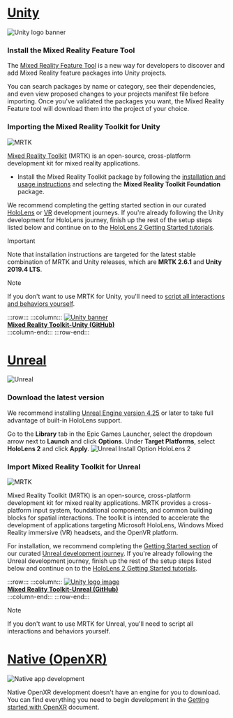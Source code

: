 # [Unity](#tab/unity)

![Unity logo banner](../images/unity_logo_banner.png)<br>

### Install the Mixed Reality Feature Tool

The [Mixed Reality Feature Tool](../unity/welcome-to-mr-feature-tool.md) is a new way for developers to discover and add Mixed Reality feature packages into Unity projects. 

You can search packages by name or category, see their dependencies, and even view proposed changes to your projects manifest file before importing. Once you've validated the packages you want, the Mixed Reality Feature tool will download them into the project of your choice.

### Importing the Mixed Reality Toolkit for Unity

![MRTK](../../design/images/MRTK_UX_Hero.png)

[Mixed Reality Toolkit](../unity/mrtk-getting-started.md) (MRTK) is an open-source, cross-platform development kit for mixed reality applications. 

* Install the Mixed Reality Toolkit package by following the [installation and usage instructions](../unity/welcome-to-mr-feature-tool.md#system-requirements) and selecting the **Mixed Reality Toolkit Foundation** package.

We recommend completing the getting started section in our curated [HoloLens](../unity/unity-development-overview.md#1-getting-started) or [VR](../unity/unity-development-wmr-overview.md#1-getting-started) development journeys. If you're already following the Unity development for HoloLens journey, finish up the rest of the setup steps listed below and continue on to the [HoloLens 2 Getting Started tutorials](../unity/tutorials/mr-learning-base-01.md).

> [!IMPORTANT]
> Note that installation instructions are targeted for the latest stable combination of MRTK and Unity releases, which are **MRTK 2.6.1** and **Unity 2019.4 LTS**.

> [!NOTE]
> If you don't want to use MRTK for Unity, you'll need to [script all interactions and behaviors yourself](../unity/configure-unity-project.md).

:::row:::
    :::column:::
        <a href="https://github.com/Microsoft/MixedRealityToolkit-Unity" target="_blank">![Unity banner](../images/MRTK-Unity-Banner.png)<br>**Mixed Reality Toolkit-Unity (GitHub)**</a><br>
    :::column-end:::
:::row-end:::

# [Unreal](#tab/unreal)

![Unreal](../images/unreal_logo_banner.png)

### Download the latest version

We recommend installing [Unreal Engine version 4.25](https://docs.unrealengine.com//GettingStarted/Installation/index.html) or later to take full advantage of built-in HoloLens support.

Go to the **Library** tab in the Epic Games Launcher, select the dropdown arrow next to **Launch** and click **Options**. Under **Target Platforms**, select **HoloLens 2** and click **Apply**.
![Unreal Install Option HoloLens 2](../../develop/images/Unreal_Install_Option_HoloLens2.png)

### Import Mixed Reality Toolkit for Unreal

![MRTK](../../design/images/MRTK_UX_Hero.png)

Mixed Reality Toolkit (MRTK) is an open-source, cross-platform development kit for mixed reality applications. MRTK provides a cross-platform input system, foundational components, and common building blocks for spatial interactions. The toolkit is intended to accelerate the development of applications targeting Microsoft HoloLens, Windows Mixed Reality immersive (VR) headsets, and the OpenVR platform.

For installation, we recommend completing the [Getting Started section](../unreal/unreal-development-overview.md#1-getting-started) of our curated [Unreal development journey](../unreal/unreal-development-overview.md). If you're already following the Unreal development journey, finish up the rest of the setup steps listed below and continue on to the [HoloLens 2 Getting Started tutorials](../unreal/tutorials/unreal-uxt-ch1.md).

:::row:::
    :::column:::
        <a href="https://github.com/Microsoft/MixedRealityToolkit-Unreal" target="_blank">![Unity logo image](../images/MRTK-Unreal-Banner.png)<br>**Mixed Reality Toolkit-Unreal (GitHub)**</a><br>
    :::column-end:::
:::row-end:::

> [!NOTE]
> If you don't want to use MRTK for Unreal, you'll need to script all interactions and behaviors yourself.

# [Native (OpenXR)](#tab/native)

![Native app development](../images/native_logo_banner.png)

Native OpenXR development doesn't have an engine for you to download. You can find everything you need to begin development in the [Getting started with OpenXR](../native/openxr-getting-started.md) document.